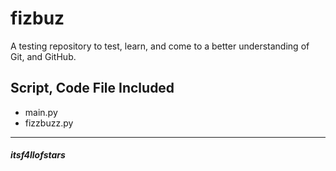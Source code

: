 # fizbuz

A testing repository to test, learn, and come to a better understanding of Git,
and GitHub.<br>

## Script, Code File Included

- main.py
- fizzbuzz.py

---
##### itsf4llofstars